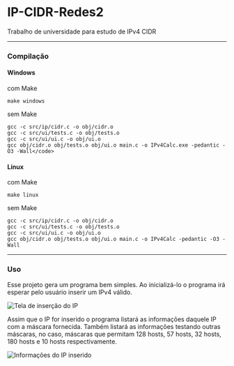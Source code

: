 # IP-CIDR-Redes2
Trabalho de universidade para estudo de IPv4 CIDR
<hr>

### Compilação

#### Windows

com Make

```
make windows
```

sem Make

```
gcc -c src/ip/cidr.c -o obj/cidr.o
gcc -c src/ui/tests.c -o obj/tests.o
gcc -c src/ui/ui.c -o obj/ui.o
gcc obj/cidr.o obj/tests.o obj/ui.o main.c -o IPv4Calc.exe -pedantic -O3 -Wall</code>
```


#### Linux

com Make

```
make linux
```

sem Make

```
gcc -c src/ip/cidr.c -o obj/cidr.o
gcc -c src/ui/tests.c -o obj/tests.o
gcc -c src/ui/ui.c -o obj/ui.o
gcc obj/cidr.o obj/tests.o obj/ui.o main.c -o IPv4Calc -pedantic -O3 -Wall
```

<hr>

### Uso

Esse projeto gera um programa bem simples. Ao inicializá-lo o programa irá esperar pelo usuário inserir um IPv4 válido.

![Tela de inserção do IP](https://raw.githubusercontent.com/Ellyzeul/IP-CIDR-Redes2/main/ipv4_1.jpg)

Assim que o IP for inserido o programa listará as informações daquele IP com a máscara fornecida. Também listará as informações testando outras máscaras, no caso, máscaras que permitam 128 hosts, 57 hosts, 32 hosts, 180 hosts e 10 hosts respectivamente.

![Informações do IP inserido](https://raw.githubusercontent.com/Ellyzeul/IP-CIDR-Redes2/main/ipv4_2.jpg)